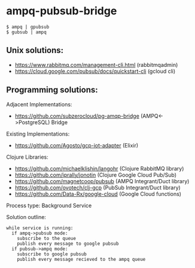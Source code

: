 # ampq-pubsub-bridge

```
$ ampq | gpubsub
$ gubsub | ampq
```

## Unix solutions:
* https://www.rabbitmq.com/management-cli.html (rabbitmqadmin)
* https://cloud.google.com/pubsub/docs/quickstart-cli (gcloud cli)

## Programming solutions:
Adjacent Implementations:
* https://github.com/subzerocloud/pg-amqp-bridge (AMPQ<->PostgreSQL) Bridge

Existing Implementations:
* https://github.com/Agosto/gcp-iot-adapter (Elixir)

Clojure Libraries:
* https://github.com/michaelklishin/langohr (Clojure RabbitMQ library)
* https://github.com/iprally/jonotin (Clojure Google Cloud Pub/Sub)
* https://github.com/magnetcoop/pubsub (AMPQ Integrant/Duct library)
* https://github.com/ovotech/clj-gcp (PubSub Integrant/Duct library)
* https://github.com/Data-Rx/google-cloud (Google Cloud functions)


Process type: Background Service

Solution outline:
```
while service is running:
  if ampq->pubsub mode:
    subscribe to the queue
    publish every message to google pubsub
  if pubsub->ampq mode:
    subscribe to google pubsub
    publish every message recieved to the ampq queue
```
